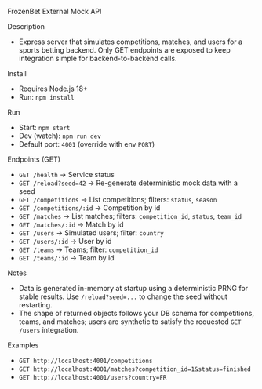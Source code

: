 FrozenBet External Mock API

Description
- Express server that simulates competitions, matches, and users for a sports betting backend. Only GET endpoints are exposed to keep integration simple for backend-to-backend calls.

Install
- Requires Node.js 18+
- Run: `npm install`

Run
- Start: `npm start`
- Dev (watch): `npm run dev`
- Default port: `4001` (override with env `PORT`)

Endpoints (GET)
- `GET /health` → Service status
- `GET /reload?seed=42` → Re-generate deterministic mock data with a seed
- `GET /competitions` → List competitions; filters: `status`, `season`
- `GET /competitions/:id` → Competition by id
- `GET /matches` → List matches; filters: `competition_id`, `status`, `team_id`
- `GET /matches/:id` → Match by id
- `GET /users` → Simulated users; filter: `country`
- `GET /users/:id` → User by id
- `GET /teams` → Teams; filter: `competition_id`
- `GET /teams/:id` → Team by id

Notes
- Data is generated in-memory at startup using a deterministic PRNG for stable results. Use `/reload?seed=...` to change the seed without restarting.
- The shape of returned objects follows your DB schema for competitions, teams, and matches; users are synthetic to satisfy the requested `GET /users` integration.

Examples
- `GET http://localhost:4001/competitions`
- `GET http://localhost:4001/matches?competition_id=1&status=finished`
- `GET http://localhost:4001/users?country=FR`

